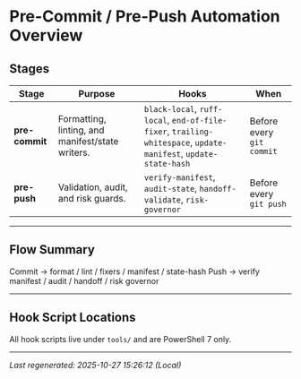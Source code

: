 # Pre-Commit / Pre-Push Automation Overview

## Stages

| Stage | Purpose | Hooks | When |
|------|---------|-------|------|
| **pre-commit** | Formatting, linting, and manifest/state writers. | `black-local`, `ruff-local`, `end-of-file-fixer`, `trailing-whitespace`, `update-manifest`, `update-state-hash` | Before every `git commit` |
| **pre-push**   | Validation, audit, and risk guards.               | `verify-manifest`, `audit-state`, `handoff-validate`, `risk-governor` | Before every `git push` |

---

## Flow Summary
Commit → format / lint / fixers / manifest / state-hash
Push   → verify manifest / audit / handoff / risk governor

---

## Hook Script Locations
All hook scripts live under `tools/` and are PowerShell 7 only.

---
_Last regenerated: 2025-10-27 15:26:12 (Local)_